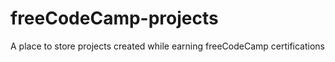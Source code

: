 # freeCodeCamp-projects
A place to store projects created while earning freeCodeCamp certifications
